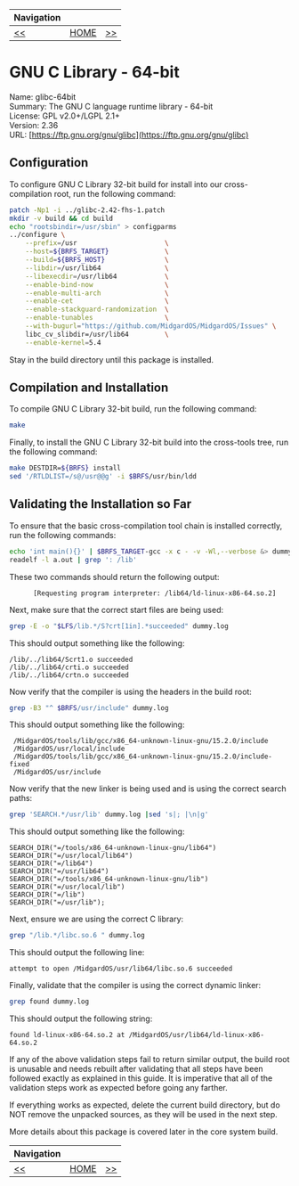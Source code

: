 | Navigation |||
| --- | --- | ---: |
| [<<](./GNUGCC.md) | [HOME](../README.md) | [>>](./GNUGLibC32bit.md) |

# GNU C Library - 64-bit

Name: glibc-64bit<br />
Summary: The GNU C language runtime library - 64-bit<br />
License: GPL v2.0+/LGPL 2.1+<br />
Version: 2.36<br />
URL: [https://ftp.gnu.org/gnu/glibc](https://ftp.gnu.org/gnu/glibc)<br />

## Configuration

To configure GNU C Library 32-bit build for install into our cross-compilation root, run the following command:

```bash
patch -Np1 -i ../glibc-2.42-fhs-1.patch
mkdir -v build && cd build
echo "rootsbindir=/usr/sbin" > configparms
../configure \
    --prefix=/usr                      \
    --host=${BRFS_TARGET}              \
    --build=${BRFS_HOST}               \
    --libdir=/usr/lib64                \
    --libexecdir=/usr/lib64            \
    --enable-bind-now                  \
    --enable-multi-arch                \
    --enable-cet                       \
    --enable-stackguard-randomization  \
    --enable-tunables                  \
    --with-bugurl="https://github.com/MidgardOS/MidgardOS/Issues" \
    libc_cv_slibdir=/usr/lib64         \
    --enable-kernel=5.4
```

Stay in the build directory until this package is installed.

## Compilation and Installation

To compile GNU C Library 32-bit build, run the following command:

```bash
make
```

Finally, to install the GNU C Library 32-bit build into the cross-tools tree, run the following command:

```bash
make DESTDIR=${BRFS} install
sed '/RTLDLIST=/s@/usr@@g' -i $BRFS/usr/bin/ldd
```

## Validating the Installation so Far

To ensure that the basic cross-compilation tool chain is installed correctly, run the following commands:

```bash
echo 'int main(){}' | $BRFS_TARGET-gcc -x c - -v -Wl,--verbose &> dummy.log
readelf -l a.out | grep ': /lib'
```

These two commands should return the following output:
```
      [Requesting program interpreter: /lib64/ld-linux-x86-64.so.2]
```

Next, make sure that the correct start files are being used:
```bash
grep -E -o "$LFS/lib.*/S?crt[1in].*succeeded" dummy.log
```

This should output something like the following:
```
/lib/../lib64/Scrt1.o succeeded
/lib/../lib64/crti.o succeeded
/lib/../lib64/crtn.o succeeded
```

Now verify that the compiler is using the headers in the build root:
```bash
grep -B3 "^ $BRFS/usr/include" dummy.log
```

This should output something like the following:
```
 /MidgardOS/tools/lib/gcc/x86_64-unknown-linux-gnu/15.2.0/include
 /MidgardOS/usr/local/include
 /MidgardOS/tools/lib/gcc/x86_64-unknown-linux-gnu/15.2.0/include-fixed
 /MidgardOS/usr/include
```

Now verify that the new linker is being used and is using the correct search paths:
```bash
grep 'SEARCH.*/usr/lib' dummy.log |sed 's|; |\n|g'
```

This should output something like the following:
```
SEARCH_DIR("=/tools/x86_64-unknown-linux-gnu/lib64")
SEARCH_DIR("=/usr/local/lib64")
SEARCH_DIR("=/lib64")
SEARCH_DIR("=/usr/lib64")
SEARCH_DIR("=/tools/x86_64-unknown-linux-gnu/lib")
SEARCH_DIR("=/usr/local/lib")
SEARCH_DIR("=/lib")
SEARCH_DIR("=/usr/lib");
```

Next, ensure we are using the correct C library:
```bash
grep "/lib.*/libc.so.6 " dummy.log
```

This should output the following line:
```
attempt to open /MidgardOS/usr/lib64/libc.so.6 succeeded
```

Finally, validate that the compiler is using the correct dynamic linker:
```bash
grep found dummy.log
```

This should output the following string:
```
found ld-linux-x86-64.so.2 at /MidgardOS/usr/lib64/ld-linux-x86-64.so.2
```

If any of the above validation steps fail to return similar output, the build root is unusable and needs rebuilt after validating that all steps have been followed exactly as explained in this guide. It is imperative that all of the validation steps work as expected before going any farther.

If everything works as expected, delete the current build directory, but do NOT remove the unpacked sources, as they will be used in the next step.

More details about this package is covered later in the core system build.

| Navigation |||
| --- | --- | ---: |
| [<<](./GNUGCC.md) | [HOME](../README.md) | [>>](./GNUGLibC32bit.md) |
